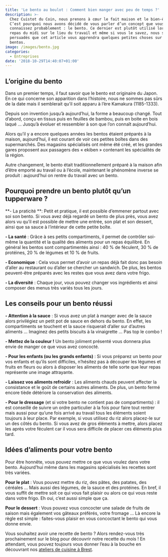 ```yaml
---
title: 'Le bento au boulot : Comment bien manger avec peu de temps ?'
description: >-
  Chez Cuistot du Coin, nous prenons à cœur le fait maison et le bien-être.
  C’est pourquoi nous avons décidé de vous parler d’un concept que vous
  connaissez probablement : le bento. Ce dernier est plutôt utilisé lors des
  repas du midi sur le lieu du travail et même si vous le savez, nous sommes
  persuadés que cet article vous apprendra quelques petites choses sur les
  bentos.
image: /images/bento.jpg
categories:
  - Entreprises
date: '2018-10-29T14:40:07+01:00'
---
```

## L’origine du bento

Dans un premier temps, il faut savoir que le bento est originaire du Japon. En ce qui concerne son apparition dans l’histoire, nous ne sommes pas sûrs de la date mais il semblerait qu’il soit apparu à l’ère Kamakura (1185-1333). 

Depuis son invention jusqu’à aujourd’hui, la forme a beaucoup changé. Tout d’abord, conçu en tissus puis en feuilles de bambou, puis en boite en bois laqué … Jusqu’à évoluer et ressembler à son que l’on connaît aujourd’hui.

Alors qu’il y a encore quelques années les bentos étaient préparés à la maison, aujourd’hui, il est courant de voir ces petites boîtes dans des supermarchés. Des magasins spécialisés ont même été créé, et les grandes gares proposent aux passagers des « ekiben » contenant les spécialités de la région. 

Autre changement, le bento était traditionnellement préparé à la maison afin d’être emporté au travail ou à l’école, maintenant le phénomène inverse se produit : aujourd’hui on rentre du travail avec un bento.

## Pourquoi prendre un bento plutôt qu’un tupperware ?

**\- La praticité **: Petit et pratique, il est possible d’emmener partout avec soi son bento. Si vous avez déjà regardé un bento de plus près, vous avez alors vu qu’il est possible de mettre une entrée, son plat et son dessert, ainsi que sa sauce à l’intérieur de cette petite boîte.

**\- La santé** : Grâce à ses petits compartiments, il permet de contrôler soi-même la quantité et la qualité des aliments pour un repas équilibré. En général les bentos sont compartimentés ainsi :  40 % de féculent, 30 % de protéines, 20 % de légumes et 10 % de fruits.

**\- Economique** : Cela vous permet d’avoir un repas déjà fait donc pas besoin d’aller au restaurant ou d’aller se chercher un sandwich. De plus, les bentos peuvent-être préparés avec les restes que vous avez dans votre frigo.

**\- La diversité** : Chaque jour, vous pouvez changer vos ingrédients et ainsi composer des menus très variés tous les jours.

## Les conseils pour un bento réussi

**\- Attention à la sauce** : Si vous avez un plat à manger avec de la sauce alors privilégiez un petit pot de sauce en dehors du bento. En effet, les compartiments se touchent et la sauce risquerait d’aller sur d’autres aliments … Imaginez des petits biscuits à la vinaigrette … Pas top le combo !

**\- Mettez de la couleur !** Un bento joliment présenté vous donnera plus envie de manger ce que vous avez concocté. 

**\- Pour les enfants (ou les grands enfants)** : Si vous préparez un bento pour vos enfants et qu’ils sont difficiles, n’hésitez pas à découper les légumes et fruits en fleurs ou alors à disposer les aliments de telle sorte que leur repas représente une image attrayante.

**\- Laissez vos aliments refroidir** : Les aliments chauds peuvent affecter la consistance et le goût de certains autres aliments. De plus, un bento fermé encore tiède détériore la conservation des aliments.

**\- Pour le dressage** (et si votre bento ne contient pas de compartiments) : il est conseillé de suivre un ordre particulier à la fois pour faire tout rentrer mais aussi pour qu’une fois arrivé au travail tous les éléments soient toujours à leur place. Par exemple, si vous utilisez du riz alors placez-le sur un des côtés du bento. Si vous avez de gros éléments à mettre, alors placez les après votre féculent car il vous sera difficile de placer ces éléments plus tard. 

## Idées d’aliments pour votre bento

Pour être honnête, vous pouvez mettre ce que vous voulez dans votre bento. Aujourd’hui même dans les magasins spécialisés les recettes sont très variées.

**Pour le plat** : Vous pouvez mettre du riz, des pâtes, des patates, des céréales … Mais aussi des légumes, de la sauce et des protéines. En bref, il vous suffit de mettre soit ce qui vous fait plaisir ou alors ce qui vous reste dans votre frigo. Eh oui, c’est aussi simple que ça.

**Pour le dessert** : Vous pouvez vous concocter une salade de fruits de saison mais également vos gâteaux préférés, votre fromage … Là encore la règle est simple : faites-vous plaisir en vous concoctant le bento qui vous donne envie.

Vous souhaitez avoir une recette de bento ? Alors rendez-vous très prochainement sur le blog pour découvrir notre recette du mois ! En attendant, vous pouvez toujours vous donner l’eau à la bouche en découvrant nos [ateliers de cuisine à Brest](https://www.cuistotducoin.com/individual).
